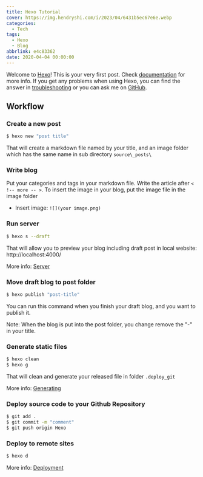 ```yaml
---
title: Hexo Tutorial
cover: https://img.hendryshi.com/i/2023/04/6431b5ec67e6e.webp
categories:
  - Tech
tags:
  - Hexo
  - Blog
abbrlink: e4c83362
date: 2020-04-04 00:00:00
---
```


Welcome to [Hexo](https://hexo.io/)! This is your very first post. Check [documentation](https://hexo.io/docs/) for more info. If you get any problems when using Hexo, you can find the answer in [troubleshooting](https://hexo.io/docs/troubleshooting.html) or you can ask me on [GitHub](https://github.com/hexojs/hexo/issues).




## Workflow

### Create a new post

``` bash
$ hexo new "post title"
```
That will create a markdown file named by your title, and an image folder which has the same name in sub directory `source\_posts\`

### Write blog

Put your categories and tags in your markdown file.
Write the article after `< !-- more -- >`. 
To insert the image in your blog, put the image file in the image folder

-   Insert image: `![](your image.png)`

<!-- more -->

### Run server

``` bash
$ hexo s --draft
```

That will allow you to preview your blog including draft post in local website: http://localhost:4000/

More info: [Server](https://hexo.io/docs/server.html)

### Move draft blog to post folder

``` bash
$ hexo publish "post-title"
```
You can run this command when you finish your draft blog, and you want to publish it.

Note: When the blog is put into the post folder, you change remove the "-" in your title.


### Generate static files

``` bash
$ hexo clean
$ hexo g
```
That will clean and generate your released file in folder `.deploy_git`

More info: [Generating](https://hexo.io/docs/generating.html)

### Deploy source code to your Github Repository

``` bash In the Hexo branch
$ git add .
$ git commit -m "comment"
$ git push origin Hexo
```

### Deploy to remote sites 

``` bash
$ hexo d
```
More info: [Deployment](https://hexo.io/docs/one-command-deployment.html)



